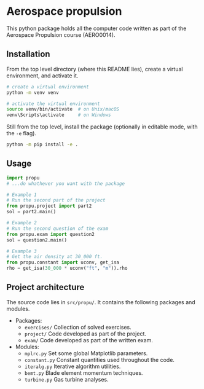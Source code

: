 # Aerospace propulsion

This python package holds all the computer code written
as part of the Aerospace Propulsion course (AERO0014).

## Installation

From the top level directory (where this README lies),
create a virtual environment, and activate it.
```sh
# create a virtual environment
python -m venv venv

# activate the virtual environment
source venv/bin/activate  # on Unix/macOS
venv\Scripts\activate     # on Windows
```

Still from the top level, install the package
(optionally in editable mode, with the `-e` flag).
```sh
python -m pip install -e .
```

## Usage

```python
import propu
# ...do whathever you want with the package

# Example 1
# Run the second part of the project
from propu.project import part2
sol = part2.main()

# Example 2
# Run the second question of the exam
from propu.exam import question2
sol = question2.main()

# Example 3
# Get the air density at 30_000 ft.
from propu.constant import uconv, get_isa
rho = get_isa(30_000 * uconv("ft", "m")).rho
```

## Project architecture

The source code lies in `src/propu/`.
It contains the following packages and modules.
- Packages:
  - `exercises/` Collection of solved exercises.
  - `project/` Code developed as part of the project.
  - `exam/` Code developed as part of the written exam.
- Modules:
  - `mplrc.py` Set some global Matplotlib parameters.
  - `constant.py` Constant quantities used throughout the code.
  - `iteralg.py` Iterative algorithm utilities.
  - `bemt.py` Blade element momentum techniques.
  - `turbine.py` Gas turbine analyses.
